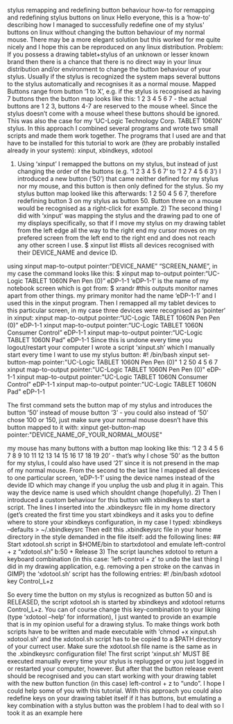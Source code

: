 stylus remapping and redefining button behaviour how-to for remapping and redefining stylus buttons on linux 
Hello everyone, this is a ‘how-to’ describing how I managed to successfully redefine one of my stylus' buttons on linux without
changing the button behaviour of my normal mouse. There may be a more elegant solution but this worked for me quite
nicely and I hope this can be reproduced on any linux distribution. 
Problem: If you possess a drawing tablet+stylus of an unknown or lesser known brand then there is a chance that there is no
direct way in your linux distribution and/or environment to change the button behaviour of your stylus. Usually if the stylus is
recognized the system maps several buttons to the stylus automatically and recognises it as a normal mouse. Mapped Buttons
range from button ‘1 to X’, e.g. if the stylus is recognised as having 7 buttons then the button map looks like this: 1 2 3 4 5 6 7 -
the actual buttons are 1 2 3, buttons 4-7 are reserved to the mouse wheel. Since the stylus doesn’t come with a mouse wheel
these buttons should be ignored. 
This was also the case for my ‘UC-Logic Technology Corp. TABLET 1060N’ stylus. In this approach I combined several programs
and wrote two small scripts and made them work together. The programs that I used are and that have to be installed for this
tutorial to work are (they are probably installed already in your system): xinput, xbindkeys, xdotool 
1) Using ‘xinput’ I remapped the buttons on my stylus, but instead of just changing the order of the buttons (e.g. ‘1 2 3 4 5 6 7’
to ‘1 2 7 4 5 6 3’) I introduced a new button (‘50’) that came neither defined for my stylus nor my mouse, and this button is then
only defined for the stylus. So my stylus button map looked like this afterwards: 1 2 50 4 5 6 7, therefore redefining button 3
on my stylus as button 50. Button three on a mouse would be recognised as a right-click for example. 2) The second thing I did
with ‘xinput’ was mapping the stylus and the drawing pad to one of my displays specifically, so that if I move my stylus on my
drawing tablet from the left edge all the way to the right end my cursor moves on my prefered screen from the left end to the
right end and does not reach any other screen I use. 
$ xinput list #lists all devices recognised with their DEVICE_NAME and device ID.

using xinput map-to-output pointer:“DEVICE_NAME” “SCREEN_NAME”, in my case the command looks like this: $ xinput map
to-output pointer:“UC-Logic TABLET 1060N Pen Pen (0)” eDP-1-1 
‘eDP-1-1’ is the name of my notebook screen which is got from: $ xrandr #this outputs monitor names apart from other things.
my primary monitor had the name ‘eDP-1-1’ and I used this in the xinput program. 
Then I remapped all my tablet devices to this particular screen, in my case three devices were recognised as ‘pointer’ in xinput:
xinput map-to-output pointer:“UC-Logic TABLET 1060N Pen Pen (0)” eDP-1-1 xinput map-to-output pointer:“UC-Logic TABLET
1060N Consumer Control” eDP-1-1 xinput map-to-output pointer:“UC-Logic TABLET 1060N Pad” eDP-1-1 
Since this is undone every time you logout/restart your computer I wrote a script ‘xinput.sh’ which I manually start every time I
want to use my stylus button: 
#! /bin/bash
xinput set-button-map pointer:"UC-Logic TABLET 1060N Pen Pen (0)" 1 2 50 4 5 6 7 
xinput map-to-output pointer:"UC-Logic TABLET 1060N Pen Pen (0)" eDP-1-1
xinput map-to-output pointer:"UC-Logic TABLET 1060N Consumer Control" eDP-1-1
xinput map-to-output pointer:"UC-Logic TABLET 1060N Pad" eDP-1-1

The first command sets the button map of my stylus and introduces the button ‘50’ instead of mouse button ‘3’ - you could also
instead of ‘50’ chose 100 or 150, just make sure your normal mouse doesn’t have this button mapped to it with: 
xinput get-button-map pointer:"DEVICE_NAME_OF_YOUR_NORMAL_MOUSE"

my mouse has many buttons with a button map looking like this: ‘1 2 3 4 5 6 7 8 9 10 11 12 13 14 15 16 17 18 19 20’ - that’s why
I chose ‘50’ as the button for my stylus, I could also have used ‘21’ since it is not presend in the map of my normal mouse. 
From the second to the last line I mapped all devices to one particular screen, ‘eDP-1-1’ using the device names instead of the
devide ID which may change if you unplug the usb and plug it in again. This way the device name is used which shouldnt
change (hopefully). 
2) Then I introduced a custom behaviour for this button with xbindkeys to start a script. The lines I inserted into the
.xbindkeysrc file in my home directory (get’s created the first time you start xbindkeys and it asks you to define where to store
your xbindkeys configuration, in my case I typed: xbindkeys –defaults > ~/.xbindkeysrc Then edit this .xbindkeysrc file in your
home directory in the style demanded in the file itself: add the following lines: ## Start xdotool.sh script in $HOME/bin to startxdotool and emulate left-control + z “xdotool.sh” b:50 + Release 
3) The script launches xdotool to return a keyboard combination (in this case: ‘left-control + z’ to undo the last thing I did in my
drawing application, e.g. removing a pen stroke on the canvas in GIMP) 
the ‘xdotool.sh’ script has the following entries: 
#! /bin/bash
xdotool key Control_L+z

So every time the button on my stylus is recognized as button 50 and is RELEASED, the script xdotool.sh is started by xbindkeys
and xdotool returns Control_L+z. You can of course change this key-combination to your liking (type ‘xdotool –help’ for
information), I just wanted to provide an example that is in my opinion useful for a drawing stylus. 
To make things work both scripts have to be written and made executable with ‘chmod +x xinput.sh xdotool.sh’ and the
xdotool.sh script has to be copied to a $PATH directory of your currect user. Make sure the xdotool.sh file name is the same as
in the .xbindkeysrc configuration file! 
The first script ‘xinput.sh’ MUST BE executed manually every time your stylus is replugged or you just logged in or restarted
your computer, however. But after that the button release event should be recognised and you can start working with your
drawing tablet with the new button function (in this case) left-control + z to “undo”. 
I hope I could help some of you with this tutorial. With this approach you could also redefine keys on your drawing tablet itself
if it has buttons, but emulating a key combination with a stylus button was the problem I had to deal with so I took it as an
example here
